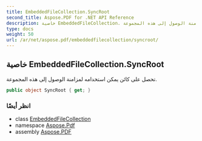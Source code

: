 ```yaml
---
title: EmbeddedFileCollection.SyncRoot
second_title: Aspose.PDF for .NET API Reference
description: خاصية EmbeddedFileCollection. تحصل على كائن يمكن استخدامه لمزامنة الوصول إلى هذه المجموعة
type: docs
weight: 50
url: /ar/net/aspose.pdf/embeddedfilecollection/syncroot/
---
```

## خاصية EmbeddedFileCollection.SyncRoot

تحصل على كائن يمكن استخدامه لمزامنة الوصول إلى هذه المجموعة.

```csharp
public object SyncRoot { get; }
```

### انظر أيضًا

* class [EmbeddedFileCollection](../)
* namespace [Aspose.Pdf](../../../aspose.pdf/)
* assembly [Aspose.PDF](../../../)